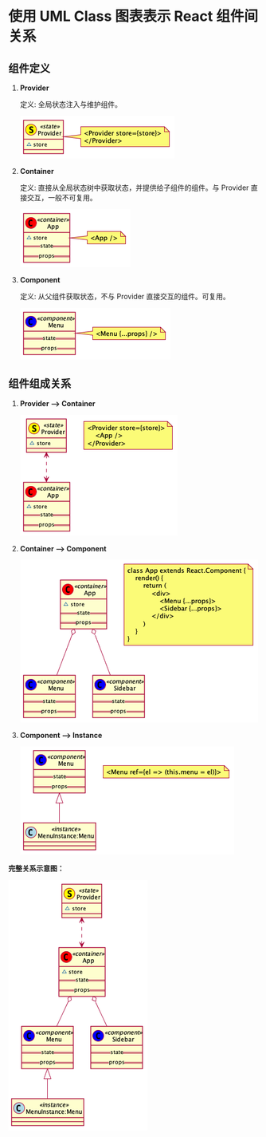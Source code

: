 # 使用 UML Class 图表表示 React 组件间关系

## 组件定义

1. **Provider**

    定义: 全局状态注入与维护组件。

    ![Providor](images/components/state.png)

2. **Container**

    定义: 直接从全局状态树中获取状态，并提供给子组件的组件。与 Provider 直接交互，一般不可复用。

    ![Container](images/components/container-app.png)

2. **Component**

    定义: 从父组件获取状态，不与 Provider 直接交互的组件。可复用。

    ![Component](images/components/component-menu.png)

## 组件组成关系

1. **Provider --> Container**

    ![Provider --> Container](images/association/state-container.png)

2. **Container --> Component**

    ![Container --> Component](images/association/container-component.png)

3. **Component --> Instance**

    ![Component --> Instance](images/association/component-instance.png)

**完整关系示意图：**

![](images/association/association-all-01.png)